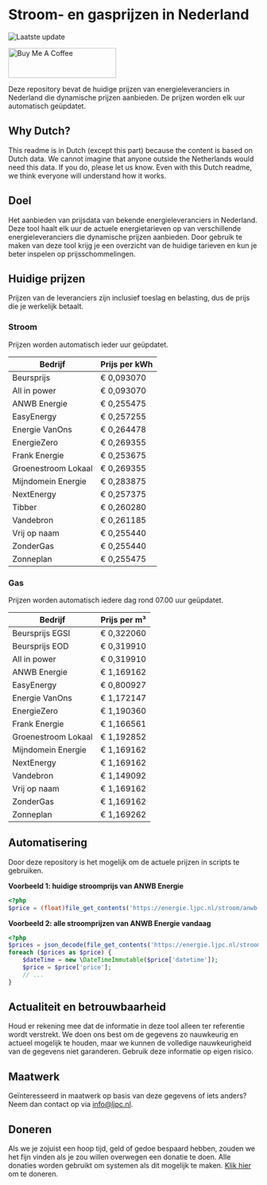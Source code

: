 # Stroom- en gasprijzen in Nederland

![Laatste update](https://img.shields.io/badge/laatste%20update-2025--10--09%2023%3A00%20CET-brightgreen)

<a href="https://www.buymeacoffee.com/Lars-" target="_blank"><img src="https://cdn.buymeacoffee.com/buttons/v2/default-orange.png" alt="Buy Me A Coffee" height="60" style="height: 60px !important;width: 217px !important;" ></a>

Deze repository bevat de huidige prijzen van energieleveranciers in Nederland die dynamische prijzen aanbieden. De prijzen worden elk uur automatisch geüpdatet.

## Why Dutch?

This readme is in Dutch (except this part) because the content is based on Dutch data. We cannot imagine that anyone outside the Netherlands would need this data. If you do, please let us know. Even with this Dutch readme, we think
everyone will understand how it works.

## Doel

Het aanbieden van prijsdata van bekende energieleveranciers in Nederland. Deze tool haalt elk uur de actuele energietarieven op van verschillende energieleveranciers die dynamische prijzen aanbieden. Door gebruik te maken van deze tool
krijg je een overzicht van de huidige tarieven en kun je beter inspelen op prijsschommelingen.

## Huidige prijzen

Prijzen van de leveranciers zijn inclusief toeslag en belasting, dus de prijs die je werkelijk betaalt.

### Stroom

Prijzen worden automatisch ieder uur geüpdatet.

 Bedrijf | Prijs per kWh 
---------|---------------
Beursprijs | € 0,093070
All in power | € 0,093070
ANWB Energie | € 0,255475
EasyEnergy | € 0,257255
Energie VanOns | € 0,264478
EnergieZero | € 0,269355
Frank Energie | € 0,253675
Groenestroom Lokaal | € 0,269355
Mijndomein Energie | € 0,283875
NextEnergy | € 0,257375
Tibber | € 0,260280
Vandebron | € 0,261185
Vrij op naam | € 0,255440
ZonderGas | € 0,255440
Zonneplan | € 0,255475


### Gas

Prijzen worden automatisch iedere dag rond 07.00 uur geüpdatet.

 Bedrijf | Prijs per m³ 
---------|--------------
Beursprijs EGSI | € 0,322060
Beursprijs EOD | € 0,319910
All in power | € 0,319910
ANWB Energie | € 1,169162
EasyEnergy | € 0,800927
Energie VanOns | € 1,172147
EnergieZero | € 1,190360
Frank Energie | € 1,166561
Groenestroom Lokaal | € 1,192852
Mijndomein Energie | € 1,169162
NextEnergy | € 1,169162
Vandebron | € 1,149092
Vrij op naam | € 1,169162
ZonderGas | € 1,169162
Zonneplan | € 1,169262


## Automatisering

Door deze repository is het mogelijk om de actuele prijzen in scripts te gebruiken.

**Voorbeeld 1: huidige stroomprijs van ANWB Energie**

```php
<?php
$price = (float)file_get_contents('https://energie.ljpc.nl/stroom/anwb-energie-nu.txt');

```

**Voorbeeld 2: alle stroomprijzen van ANWB Energie vandaag**

```php
<?php
$prices = json_decode(file_get_contents('https://energie.ljpc.nl/stroom/all-in-power-vandaag.json'),true);
foreach ($prices as $price) {
    $dateTime = new \DateTimeImmutable($price['datetime']);
    $price = $price['price'];
    // ...
}
```

## Actualiteit en betrouwbaarheid

Houd er rekening mee dat de informatie in deze tool alleen ter referentie wordt verstrekt. We doen ons best om de gegevens zo nauwkeurig en actueel mogelijk te houden, maar we kunnen de volledige nauwkeurigheid van de gegevens niet
garanderen. Gebruik deze informatie op eigen risico.

## Maatwerk

Geïnteresseerd in maatwerk op basis van deze gegevens of iets anders? Neem dan contact op
via [info@ljpc.nl](mailto:info@ljpc.nl?subject=Energie%20prijzen).

## Doneren

Als we je zojuist een hoop tijd, geld of gedoe bespaard hebben, zouden we het fijn vinden als je zou willen overwegen een
donatie te doen. Alle donaties worden gebruikt om systemen als dit mogelijk te
maken. [Klik hier](https://www.buymeacoffee.com/Lars-) om te doneren.
